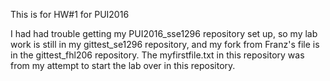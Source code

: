 This is for HW#1 for PUI2016

I had had trouble getting my PUI2016_sse1296 repository set up, so my lab work is still in my gittest_se1296 repository, and my fork from Franz's file is in the gittest_fhl206 repository. The myfirstfile.txt in this repository was from my attempt to start the lab over in this repository.